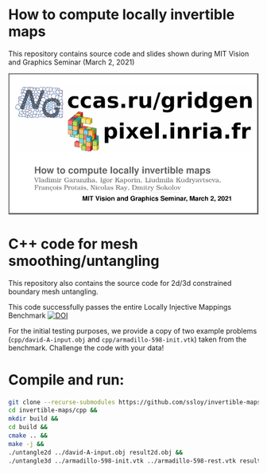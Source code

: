 # How to compute locally invertible maps

This repository contains source code and slides shown during MIT Vision and Graphics Seminar (March 2, 2021)

[![](https://raw.githubusercontent.com/ssloy/invertible-maps/6aa25ed6f6741e63eefc8b41969beabe9d6fec66/title-page.png)](https://github.com/ssloy/invertible-maps/raw/main/slides.pdf)


# C++ code for mesh smoothing/untangling

This repository also contains the source code for 2d/3d constrained boundary mesh untangling.

This code successfully passes the entire Locally Injective Mappings Benchmark [![DOI](https://zenodo.org/badge/DOI/10.5281/zenodo.3827969.svg)](https://doi.org/10.5281/zenodo.3827969)

For the initial testing purposes, we provide a copy of two example problems (`cpp/david-A-input.obj` and `cpp/armadillo-598-init.vtk`) taken from the benchmark.
Challenge the code with your data!

# Compile and run:
```sh
git clone --recurse-submodules https://github.com/ssloy/invertible-maps &&
cd invertible-maps/cpp &&
mkdir build &&
cd build &&
cmake .. &&
make -j &&
./untangle2d ../david-A-input.obj result2d.obj &&
./untangle3d ../armadillo-598-init.vtk ../armadillo-598-rest.vtk result3d.vtk
```


